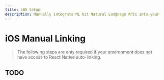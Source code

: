 ```yaml
---
title: iOS Setup
description: Manually integrate ML Kit Natural Language APIs into your iOS application.
---
```


# iOS Manual Linking

> The following steps are only required if your environment does not have access to React Native
> auto-linking.

## TODO
